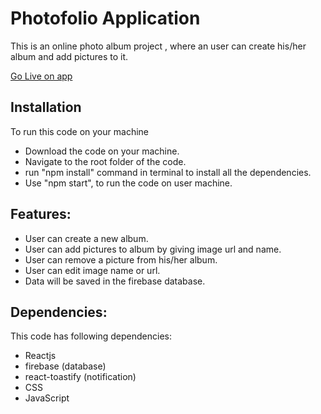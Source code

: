 <h1>Photofolio Application</h1>
This is an online photo album project , where an user can create his/her album and add pictures to it.

<a href="https://photofolio-rajxode.netlify.app/](https://radiant-biscochitos-3510a7.netlify.app/" target="_blank" >Go Live on app</a>

<h2>Installation</h2>
To run this code on your machine
<ul>
  <li>Download the code on your machine.</li>
  <li>Navigate to the root folder of the code.</li>
  <li>run "npm install" command in terminal to install all the dependencies.</li>
  <li>Use "npm start", to run the code on user machine.</li>
</ul>

<h2>Features:</h2>
<ul>
  <li>User can create a new album.</li>
  <li>User can add pictures to album by giving image url and name.</li>
  <li>User can remove a picture from his/her album.</li>
  <li>User can edit image name or url.</li>
  <li>Data will be saved in the firebase database.</li>
</ul>

<h2>Dependencies:</h2>
This code has following dependencies:
<ul>
  <li>Reactjs</li>
  <li>firebase (database)</li>
  <li>react-toastify (notification)</li>
  <li>CSS</li>
  <li>JavaScript</li>
</ul>
